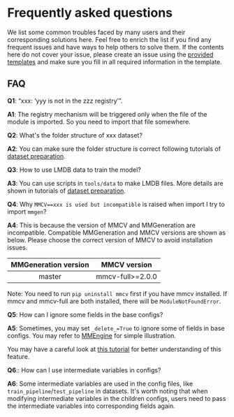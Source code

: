 # Frequently asked questions

We list some common troubles faced by many users and their corresponding
solutions here. Feel free to enrich the list if you find any frequent issues
and have ways to help others to solve them. If the contents here do not cover
your issue, please create an issue using the
[provided templates](https://github.com/open-mmlab/mmediting/issues/new/choose)
and make sure you fill in all required information in the template.

## FAQ

**Q1**: “xxx: ‘yyy is not in the zzz registry’”.

**A1**: The registry mechanism will be triggered only when the file of the module is imported. So you need to import that file somewhere.

**Q2**: What's the folder structure of xxx dataset?

**A2**: You can make sure the folder structure is correct following tutorials of [dataset preparation](user_guides/dataset_prepare.md).

**Q3**: How to use LMDB data to train the model?

**A3**:  You can use scripts in `tools/data` to make LMDB files. More details are shown in tutorials of [dataset preparation](user_guides/dataset_prepare.md).

**Q4**: Why `MMCV==xxx is used but incompatible` is raised when import I try to import `mmgen`?

**A4**:
This is because the version of MMCV and MMGeneration are incompatible. Compatible MMGeneration and MMCV versions are shown as below. Please choose the correct version of MMCV to avoid installation issues.

| MMGeneration version |   MMCV version   |
| :------------------: | :--------------: |
|        master        | mmcv-full>=2.0.0 |

Note: You need to run `pip uninstall mmcv` first if you have mmcv installed.
If mmcv and mmcv-full are both installed, there will be `ModuleNotFoundError`.

**Q5**: How can I ignore some fields in the base configs?

**A5**:
Sometimes, you may set `_delete_=True` to ignore some of fields in base configs.
You may refer to [MMEngine](https://github.com/open-mmlab/mmengine/blob/main/docs/zh_cn/tutorials/config.md#%E5%88%A0%E9%99%A4%E5%AD%97%E5%85%B8%E4%B8%AD%E7%9A%84-key) for simple illustration.

You may have a careful look at [this tutorial](https://github.com/open-mmlab/mmengine/blob/main/docs/en/tutorials/config.md) for better understanding of this feature.

**Q6**:: How can I use intermediate variables in configs?

**A6**:
Some intermediate variables are used in the config files, like `train_pipeline`/`test_pipeline` in datasets.
It's worth noting that when modifying intermediate variables in the children configs, users need to pass the intermediate variables into corresponding fields again.
